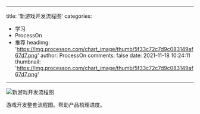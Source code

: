 
---
title: '新游戏开发流程图'
categories: 
 - 学习
 - ProcessOn
 - 推荐
headimg: 'https://img.processon.com/chart_image/thumb/5f33c72c7d9c083149af67d7.png'
author: ProcessOn
comments: false
date: 2021-11-18 10:24:11
thumbnail: 'https://img.processon.com/chart_image/thumb/5f33c72c7d9c083149af67d7.png'
---

<div>   
<img class="thumb" alt="新游戏开发流程图" src="https://img.processon.com/chart_image/thumb/5f33c72c7d9c083149af67d7.png" referrerpolicy="no-referrer">
<p>游戏开发整套流程图。帮助产品梳理进度。</p>  
</div>
            